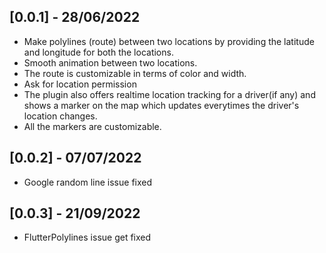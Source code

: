 ## [0.0.1] - 28/06/2022

* Make polylines (route) between two locations by providing the latitude and longitude for both the locations.
* Smooth animation between two locations.
* The route is customizable in terms of color and width.
* Ask for location permission
* The plugin also offers realtime location tracking for a driver(if any) and shows a marker on the map which updates everytimes the driver's location changes.
* All the markers are customizable.

## [0.0.2] - 07/07/2022

* Google random line issue fixed

## [0.0.3] - 21/09/2022

* FlutterPolylines issue get fixed